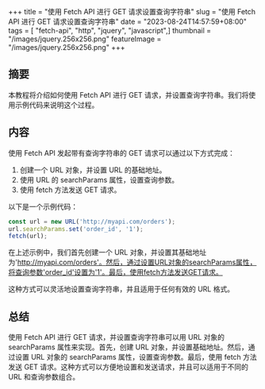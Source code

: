 +++
title = "使用 Fetch API 进行 GET 请求设置查询字符串"
slug = "使用 Fetch API 进行 GET 请求设置查询字符串"
date = "2023-08-24T14:57:59+08:00"
tags = [ "fetch-api", "http", "jquery", "javascript",]
thumbnail = "/images/jquery.256x256.png"
featureImage = "/images/jquery.256x256.png"
+++


## 摘要

本教程将介绍如何使用 Fetch API 进行 GET 请求，并设置查询字符串。我们将使用示例代码来说明这个过程。

## 内容

使用 Fetch API 发起带有查询字符串的 GET 请求可以通过以下方式完成：

1. 创建一个 URL 对象，并设置 URL 的基础地址。
2. 使用 URL 的 searchParams 属性，设置查询参数。
3. 使用 fetch 方法发送 GET 请求。

以下是一个示例代码：

```javascript
const url = new URL('http://myapi.com/orders');
url.searchParams.set('order_id', '1');
fetch(url);
```

在上述示例中，我们首先创建一个 URL 对象，并设置其基础地址为'http://myapi.com/orders'。然后，通过设置URL对象的searchParams属性，将查询参数'order_id'设置为'1'。最后，使用fetch方法发送GET请求。

这种方式可以灵活地设置查询字符串，并且适用于任何有效的 URL 格式。

## 总结

使用 Fetch API 进行 GET 请求，并设置查询字符串可以用 URL 对象的 searchParams 属性来实现。首先，创建 URL 对象，并设置基础地址。然后，通过设置 URL 对象的 searchParams 属性，设置查询参数。最后，使用 fetch 方法发送 GET 请求。这种方式可以方便地设置和发送请求，并且可以适用于不同的 URL 和查询参数组合。


